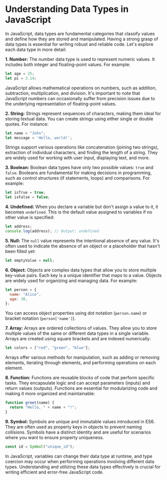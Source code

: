 # Understanding Data Types in JavaScript

In JavaScript, data types are fundamental categories that classify values and define how they are stored and manipulated. Having a strong grasp of data types is essential for writing robust and reliable code. Let's explore each data type in more detail:

**1. Number:**
The number data type is used to represent numeric values. It includes both integer and floating-point values. For example:

```javascript
let age = 25;
let pi = 3.14;
```

JavaScript allows mathematical operations on numbers, such as addition, subtraction, multiplication, and division. It's important to note that JavaScript numbers can occasionally suffer from precision issues due to the underlying representation of floating-point values.

**2. String:**
Strings represent sequences of characters, making them ideal for storing textual data. You can create strings using either single or double quotes. For instance:

```javascript
let name = "John";
let message = 'Hello, world!';
```

Strings support various operations like concatenation (joining two strings), extraction of individual characters, and finding the length of a string. They are widely used for working with user input, displaying text, and more.

**3. Boolean:**
Boolean data types have only two possible values: `true` and `false`. Booleans are fundamental for making decisions in programming, such as control structures (if statements, loops) and comparisons. For example:

```javascript
let isTrue = true;
let isFalse = false;
```

**4. Undefined:**
When you declare a variable but don't assign a value to it, it becomes `undefined`. This is the default value assigned to variables if no other value is specified:

```javascript
let address;
console.log(address); // Output: undefined
```

**5. Null:**
The `null` value represents the intentional absence of any value. It's often used to indicate the absence of an object or a placeholder that hasn't been filled yet:

```javascript
let emptyValue = null;
```

**6. Object:**
Objects are complex data types that allow you to store multiple key-value pairs. Each key is a unique identifier that maps to a value. Objects are widely used for organizing and managing data. For example:

```javascript
let person = {
  name: "Alice",
  age: 30,
};
```

You can access object properties using dot notation (`person.name`) or bracket notation (`person['name']`).

**7. Array:**
Arrays are ordered collections of values. They allow you to store multiple values of the same or different data types in a single variable. Arrays are created using square brackets and are indexed numerically:

```javascript
let colors = ["red", "green", "blue"];
```

Arrays offer various methods for manipulation, such as adding or removing elements, iterating through elements, and performing operations on each element.

**8. Function:**
Functions are reusable blocks of code that perform specific tasks. They encapsulate logic and can accept parameters (inputs) and return values (outputs). Functions are essential for modularizing code and making it more organized and maintainable:

```javascript
function greet(name) {
  return "Hello, " + name + "!";
}
```

**9. Symbol:**
Symbols are unique and immutable values introduced in ES6. They are often used as property keys in objects to prevent naming collisions. Symbols have a distinct identity and are useful for scenarios where you want to ensure property uniqueness.

```javascript
const id = Symbol("unique_id");
```

In JavaScript, variables can change their data type at runtime, and type coercion may occur when performing operations involving different data types. Understanding and utilizing these data types effectively is crucial for writing efficient and error-free JavaScript code.